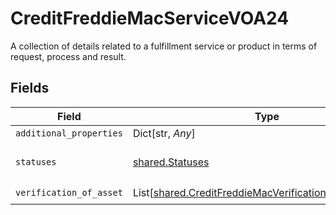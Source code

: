 # CreditFreddieMacServiceVOA24

A collection of details related to a fulfillment service or product in terms of request, process and result.


## Fields

| Field                                                                                                                    | Type                                                                                                                     | Required                                                                                                                 | Description                                                                                                              |
| ------------------------------------------------------------------------------------------------------------------------ | ------------------------------------------------------------------------------------------------------------------------ | ------------------------------------------------------------------------------------------------------------------------ | ------------------------------------------------------------------------------------------------------------------------ |
| `additional_properties`                                                                                                  | Dict[str, *Any*]                                                                                                         | :heavy_minus_sign:                                                                                                       | N/A                                                                                                                      |
| `statuses`                                                                                                               | [shared.Statuses](../../models/shared/statuses.md)                                                                       | :heavy_check_mark:                                                                                                       | A collection of STATUS containers.                                                                                       |
| `verification_of_asset`                                                                                                  | List[[shared.CreditFreddieMacVerificationOfAssetVOA24](../../models/shared/creditfreddiemacverificationofassetvoa24.md)] | :heavy_check_mark:                                                                                                       | N/A                                                                                                                      |